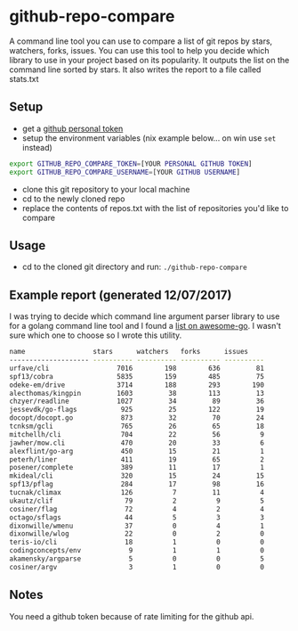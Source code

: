 # github-repo-compare

A command line tool you can use to compare a list of git repos by stars, watchers, forks, issues.
You can use this tool to help you decide which library to use in your project based on its popularity.
It outputs the list on the command line sorted by stars.
It also writes the report to a file called stats.txt

## Setup

- get a [github personal token](https://github.com/settings/tokens/)
- setup the environment variables (nix example below... on win use `set` instead)

```bash
export GITHUB_REPO_COMPARE_TOKEN=[YOUR PERSONAL GITHUB TOKEN]
export GITHUB_REPO_COMPARE_USERNAME=[YOUR GITHUB USERNAME]

```

- clone this git repository to your local machine
- cd to the newly cloned repo
- replace the contents of repos.txt with the list of repositories you'd like to compare

## Usage

- cd to the cloned git directory and run: `./github-repo-compare`

## Example report (generated 12/07/2017)

I was trying to decide which command line argument parser library to use for a golang command line tool and I found a [list on awesome-go](https://github.com/avelino/awesome-go#command-line). I wasn't sure which one to choose so I wrote this utility.

```bash
name                 stars      watchers   forks      issues     
-------------------- ---------- ---------- ---------- ---------- 
urfave/cli                 7016        198        636         81 
spf13/cobra                5835        159        485         75 
odeke-em/drive             3714        188        293        190 
alecthomas/kingpin         1603         38        113         13 
chzyer/readline            1027         34         89         36 
jessevdk/go-flags           925         25        122         19 
docopt/docopt.go            873         32         70         24 
tcnksm/gcli                 765         26         65         18 
mitchellh/cli               704         22         56          9 
jawher/mow.cli              470         20         33          6 
alexflint/go-arg            450         15         21          1 
peterh/liner                411         19         65          2 
posener/complete            389         11         17          1 
mkideal/cli                 320         15         24         15 
spf13/pflag                 284         17         98         16 
tucnak/climax               126          7         11          4 
ukautz/clif                  79          2          9          5 
cosiner/flag                 72          4          2          4 
octago/sflags                44          5          3          3 
dixonwille/wmenu             37          0          4          1 
dixonwille/wlog              22          0          2          0 
teris-io/cli                 18          1          0          0 
codingconcepts/env            9          1          1          0 
akamensky/argparse            5          0          0          5 
cosiner/argv                  3          1          0          0 
```

## Notes

You need a github token because of rate limiting for the github api.